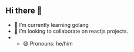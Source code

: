 ## Hi there 👋
- 🌱 I’m currently learning golang
- 👯 I’m looking to collaborate on reactjs projects.
- - 😄 Pronouns: he/him
<!--
**vipulmurty19/vipulmurty19** is a ✨ _special_ ✨ repository because its `README.md` (this file) appears on your GitHub profile.

Here are some ideas to get you started:

- 🔭 I’m currently working on ...
- 🌱 I’m currently learning ...
- 👯 I’m looking to collaborate on ...
- 🤔 I’m looking for help with ...
- 💬 Ask me about ...
- 📫 How to reach me: ...
- 😄 Pronouns: ...
- ⚡ Fun fact: ...
-->
